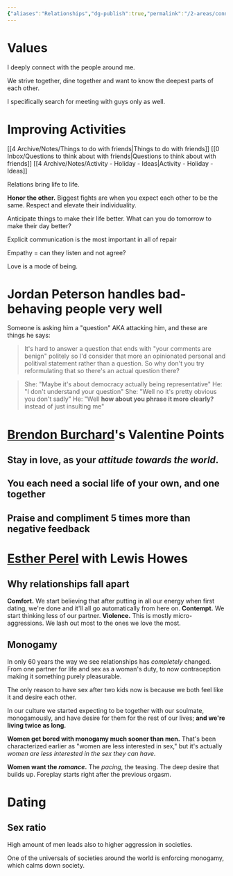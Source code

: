 ```yaml
---
{"aliases":"Relationships","dg-publish":true,"permalink":"/2-areas/connection/","dgPassFrontmatter":true}
---
```



# Values
I deeply connect with the people around me.

We strive together, dine together and want to know the deepest parts of each other.

I specifically search for meeting with guys only as well.

# Improving Activities
[[4 Archive/Notes/Things to do with friends\|Things to do with friends]]
[[0 Inbox/Questions to think about with friends\|Questions to think about with friends]]
[[4 Archive/Notes/Activity - Holiday - Ideas\|Activity - Holiday - Ideas]]

Relations bring life to life.

**Honor the other.** Biggest fights are when you expect each other to be the same. Respect and elevate their individuality.

Anticipate things to make their life better.
What can you do tomorrow to make their day better?

Explicit communication is the most important in all of repair

Empathy = can they listen and not agree?

Love is a mode of being.

# Jordan Peterson handles bad-behaving people very well

Someone is asking him a "question" AKA attacking him, and these are things he says:

> It's hard to answer a question that ends with "your comments are benign" politely so I'd consider that more an opinionated personal and politival statement rather than a question. So why don't you try reformulating that so there's an actual question there?

> She: "Maybe it's about democracy actually being representative"
> He: "I don't understand your question"
> She: "Well no it's pretty obvious you don't sadly"
> He: "Well **how about you phrase it more clearly?** instead of just insulting me"


# [Brendon Burchard](../../../../org/roam/logseq/Brendon_Burchard.md)'s Valentine Points


## Stay in love, as your *attitude towards the world*.


## You each need a social life of your own, and one together


## Praise and compliment 5 times more than negative feedback


# [Esther Perel](../../../../org/roam/20220214181819-esther_perel.md) with Lewis Howes


## Why relationships fall apart

**Comfort.** We start believing that after putting in all our energy when first dating, we're done and it'll all go automatically from here on.
**Contempt.** We start thinking less of our partner.
**Violence.** This is mostly micro-aggressions. We lash out most to the ones we love the most.


## Monogamy

In only 60 years the way we see relationships has *completely* changed. From one partner for life and sex as a woman's duty, to now contraception making it something purely pleasurable.

The only reason to have sex after two kids now is because we both feel like it and desire each other.

In our culture we started expecting to be together with our soulmate, monogamously, and have desire for them for the rest of our lives; **and we're living twice as long.**

**Women get bored with monogamy much sooner than men.** That's been characterized earlier as "women are less interested in sex," but it's actually *women are less interested in the sex they can have.*

**Women want the *romance*.** The *pacing*, the teasing. The deep desire that builds up. Foreplay starts right after the previous orgasm.


# Dating


## Sex ratio

High amount of men leads also to higher aggression in societies.

One of the universals of societies around the world is enforcing monogamy, which calms down society.

